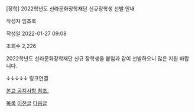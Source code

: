 
[장학] 2022학년도 신라문화장학재단 신규장학생 선발 안내





작성자
임초록


작성일
2022-01-27 09:08


조회수
2,226




﻿2022학년도 신라문화장학재단 신규 장학생을 붙임과 같이 선발하오니 많은 지원 바랍니다.

  


↓↓↓↓↓ 링크연결 

[본교 공지사항 참조.](https://knu.ac.kr/wbbs/wbbs/bbs/btin/viewBtin.action?bbs_cde=1&btin.bbs_cde=1&btin.doc_no=1325362&btin.appl_no=000000&btin.page=1&btin.search_type=&btin.search_text=&popupDeco=false&btin.note_div=row&menu_idx=67)  
  








[목록](https://computer.knu.ac.kr/06_sub/02_sub.html?key=&keyfield=&category=&page=1&bbs_code=Site_BBS_25)
[이전글](https://computer.knu.ac.kr/06_sub/02_sub.html?bbs_cmd=view&page=1&key=&keyfield=&category=&no=3685&bbs_code=Site_BBS_25)
[다음글](https://computer.knu.ac.kr/06_sub/02_sub.html?bbs_cmd=view&page=1&key=&keyfield=&category=&no=3687&bbs_code=Site_BBS_25)

















 